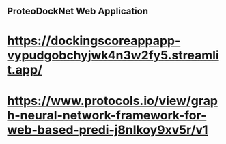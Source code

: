 ## ProteoDockNet Web Application
# https://dockingscoreappapp-vypudgobchyjwk4n3w2fy5.streamlit.app/
# https://www.protocols.io/view/graph-neural-network-framework-for-web-based-predi-j8nlkoy9xv5r/v1
  
